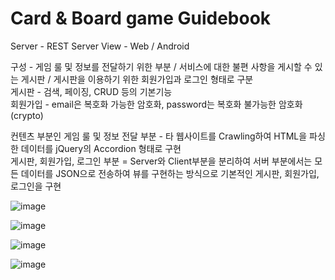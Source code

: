 # Card & Board game Guidebook

Server - REST Server
View - Web / Android


구성 - 게임 룰 및 정보를 전달하기 위한 부분 / 서비스에 대한 불편 사항을 게시할 수 있는 게시판 / 게시판을 이용하기 위한 회원가입과 로그인 형태로 구분<br/>
게시판 - 검색, 페이징, CRUD 등의 기본기능<br/>
회원가입 - email은 복호화 가능한 암호화, password는 복호화 불가능한 암호화(crypto)<br/>


컨텐츠 부분인 게임 룰 및 정보 전달 부분 - 타 웹사이트를 Crawling하여 HTML을 파싱한 데이터를 jQuery의 Accordion 형태로 구현 <br/>
게시판, 회원가입, 로그인 부분 =  Server와 Client부분을 분리하여 서버 부분에서는 모든 데이터를 JSON으로 전송하여 뷰를 구현하는 방식으로 기본적인 게시판, 회원가입, 로그인을 구현

 
![image](https://user-images.githubusercontent.com/63395994/115343833-6fcaa180-a1e7-11eb-9444-7d810b4c1658.png)

![image](https://user-images.githubusercontent.com/63395994/115344020-adc7c580-a1e7-11eb-8ff2-91e3615b00e9.png)

![image](https://user-images.githubusercontent.com/63395994/115344071-c59f4980-a1e7-11eb-83ef-0fc1796d8d6b.png)

![image](https://user-images.githubusercontent.com/63395994/115344127-dbad0a00-a1e7-11eb-9291-145ebaf13710.png)




